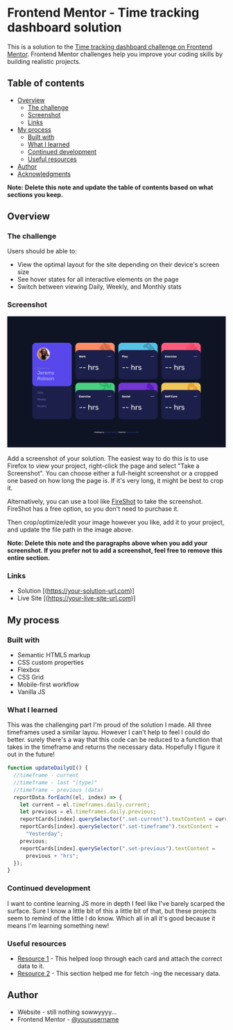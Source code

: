 # Frontend Mentor - Time tracking dashboard solution

This is a solution to the [Time tracking dashboard challenge on Frontend Mentor](https://www.frontendmentor.io/challenges/time-tracking-dashboard-UIQ7167Jw). Frontend Mentor challenges help you improve your coding skills by building realistic projects.

## Table of contents

- [Overview](#overview)
  - [The challenge](#the-challenge)
  - [Screenshot](#screenshot)
  - [Links](#links)
- [My process](#my-process)
  - [Built with](#built-with)
  - [What I learned](#what-i-learned)
  - [Continued development](#continued-development)
  - [Useful resources](#useful-resources)
- [Author](#author)
- [Acknowledgments](#acknowledgments)

**Note: Delete this note and update the table of contents based on what sections you keep.**

## Overview

### The challenge

Users should be able to:

- View the optimal layout for the site depending on their device's screen size
- See hover states for all interactive elements on the page
- Switch between viewing Daily, Weekly, and Monthly stats

### Screenshot

![](./screenshot.png)

Add a screenshot of your solution. The easiest way to do this is to use Firefox to view your project, right-click the page and select "Take a Screenshot". You can choose either a full-height screenshot or a cropped one based on how long the page is. If it's very long, it might be best to crop it.

Alternatively, you can use a tool like [FireShot](https://getfireshot.com/) to take the screenshot. FireShot has a free option, so you don't need to purchase it.

Then crop/optimize/edit your image however you like, add it to your project, and update the file path in the image above.

**Note: Delete this note and the paragraphs above when you add your screenshot. If you prefer not to add a screenshot, feel free to remove this entire section.**

### Links

- Solution [(https://your-solution-url.com)]
- Live Site [(https://your-live-site-url.com)]

## My process

### Built with

- Semantic HTML5 markup
- CSS custom properties
- Flexbox
- CSS Grid
- Mobile-first workflow
- Vanilla JS

### What I learned

This was the challenging part I'm proud of the solution I made. All three timeframes used a similar layou. However I can't help to feel I could do better. surely there's a way that this code can be reduced to a function that takes in the timeframe and returns the necessary data. Hopefully I figure it out in the future!

```js
function updateDailyUI() {
  //timeframe - current
  //timeframe - last "(type)"
  //timeframe - previous (data)
  reportData.forEach((el, index) => {
    let current = el.timeframes.daily.current;
    let previous = el.timeframes.daily.previous;
    reportCards[index].querySelector(".set-current").textContent = current;
    reportCards[index].querySelector(".set-timeframe").textContent =
      "Yesterday";
    previous;
    reportCards[index].querySelector(".set-previous").textContent =
      previous + "hrs";
  });
}
```

### Continued development

I want to contine learning JS more in depth I feel like I've barely scarped the surface. Sure I know a little bit of this a little bit of that, but these projects seem to remind of the little I do know. Which all in all it's good because it means I'm learning something new!

### Useful resources

- [Resource 1](https://developer.mozilla.org/en-US/docs/Web/JavaScript/Reference/Global_Objects/Array/forEach) - This helped loop through each card and attach the correct data to it.
- [Resource 2](https://www.frontendmentor.io/learning-paths/javascript-fundamentals-oR7g6-mTZ-/steps/67c7794fa98e92cdab0b8cb3/article/read) - This section helped me for fetch -ing the necessary data.

## Author

- Website - still nothing sowwyyyy...
- Frontend Mentor - [@yourusername](https://www.frontendmentor.io/profile/moncadad)
